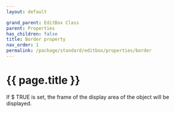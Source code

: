 ```yaml
---
layout: default

grand_parent: EditBox Class
parent: Properties
has_children: false
title: Border property
nav_order: 1
permalink: /package/standard/editbox/properties/border
---
```

# {{ page.title }}


If $ TRUE is set, the frame of the display area of ​​the object will be displayed.

